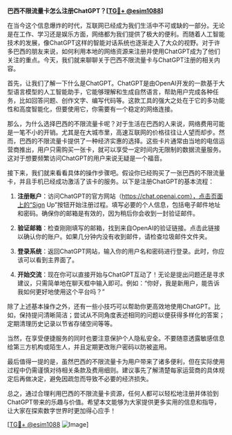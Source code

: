 **巴西不限流量卡怎么注册ChatGPT？[[TG💪+ @esim1088](https://t.me/s/esim1088)]**

在当今这个信息爆炸的时代，互联网已经成为我们生活中不可或缺的一部分。无论是在工作、学习还是娱乐方面，网络都为我们提供了极大的便利。而随着人工智能技术的发展，像ChatGPT这样的智能对话系统也逐渐走入了大众的视野。对于许多巴西的朋友来说，如何利用本地的网络资源来注册并使用ChatGPT成为了他们关注的重点。今天，我们就来聊聊关于巴西不限流量卡与ChatGPT注册的相关内容。

首先，让我们了解一下什么是ChatGPT。ChatGPT是由OpenAI开发的一款基于大型语言模型的人工智能助手，它能够理解和生成自然语言，帮助用户完成各种任务，比如回答问题、创作文字、编写代码等。这款工具的强大之处在于它的多功能性和高度智能化，但要使用它，你需要有一个稳定的网络连接。

那么，为什么选择巴西的不限流量卡呢？对于生活在巴西的人来说，网络费用可能是一笔不小的开销。尤其是在大城市里，高速互联网的价格往往让人望而却步。然而，巴西的不限流量卡提供了一种经济实惠的选择。这些卡片通常由当地的电信运营商推出，用户只需购买一张卡，就可以享受一定时间内无限制的数据流量服务。这对于想要频繁访问ChatGPT的用户来说无疑是一个福音。

接下来，我们就来看看具体的操作步骤吧。假设你已经购买了一张巴西的不限流量卡，并且手机已经成功激活了该卡的服务。以下是注册ChatGPT的基本流程：

1. **注册账户**：访问ChatGPT的官方网站（https://chat.openai.com），点击页面上的“Sign Up”按钮开始注册过程。填写必要的个人信息，包括电子邮件地址和密码。确保你的邮箱是有效的，因为稍后你会收到一封验证邮件。

2. **验证邮箱**：检查刚刚填写的邮箱，找到来自OpenAI的验证链接。点击此链接以确认你的账户。如果几分钟内没有收到邮件，请检查垃圾邮件文件夹。

3. **登录系统**：返回ChatGPT网站，输入你的用户名和密码进行登录。此时，你应该可以看到主界面了。

4. **开始交流**：现在你可以直接开始与ChatGPT互动了！无论是提出问题还是寻求建议，只需简单地在聊天框中输入即可。例如：“你好，我是新用户，能告诉我如何更好地使用这个平台吗？”

除了上述基本操作之外，还有一些小技巧可以帮助你更高效地使用ChatGPT。比如，保持提问清晰简洁；尝试从不同角度表述相同的问题以便获得多样化的答案；定期清理历史记录以节省存储空间等等。

当然，在享受便捷服务的同时也要注意保护个人隐私安全。不要随意透露敏感信息给第三方机构或陌生人，并且定期更改账户密码以防被盗用。

最后值得一提的是，虽然巴西的不限流量卡为用户带来了诸多便利，但在实际使用过程中仍需谨慎对待相关条款及费用细则。建议事先了解清楚每家运营商的具体规定后再做决定，避免因疏忽而导致不必要的经济损失。

总之，通过合理利用巴西的不限流量卡资源，任何人都可以轻松地注册并体验到ChatGPT带来的乐趣与价值。希望本文能够为大家提供更多实用的信息和指导，让大家在探索数字世界时更加得心应手！

[[TG💪+ @esim1088](https://t.me/s/esim1088) ![Image](https://i.postimg.cc/4NQfJmqS/Snipaste-2025-05-13-00-14-12.png)]